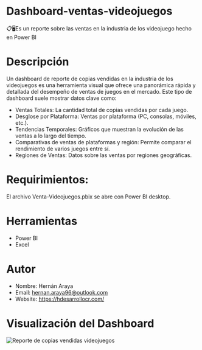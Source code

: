 # Dashboard-ventas-videojuegos
📋🖥️Es un reporte sobre las ventas en la industria de los videojuego hecho en Power BI 

# Descripción
Un dashboard de reporte de copias vendidas en la industria de los videojuegos es una herramienta visual que ofrece una panorámica rápida y detallada del desempeño de ventas de juegos en el mercado. Este tipo de dashboard suele mostrar datos clave como:
  -  Ventas Totales: La cantidad total de copias vendidas por cada juego.
  -  Desglose por Plataforma: Ventas por plataforma (PC, consolas, móviles, etc.).
  -  Tendencias Temporales: Gráficos que muestran la evolución de las ventas a lo largo del tiempo.
  -  Comparativas de ventas de plataformas y región: Permite comparar el rendimiento de varios juegos entre sí.
  -  Regiones de Ventas: Datos sobre las ventas por regiones geográficas.

# Requirimientos:
El archivo Venta-Videojuegos.pbix se abre con Power BI desktop.

# Herramientas
- Power BI
- Excel

# Autor
- Nombre: Hernán Araya
- Email: hernan.araya96@outlook.com
- Website: https://hdesarrollocr.com/

# Visualización del Dashboard
![Reporte de copias vendidas videojuegos](https://github.com/haraya/PowerBI-Dashboard-videojuegos/assets/58577750/7ea922d3-8e3f-4ba8-9b58-c57d8e97a895)




